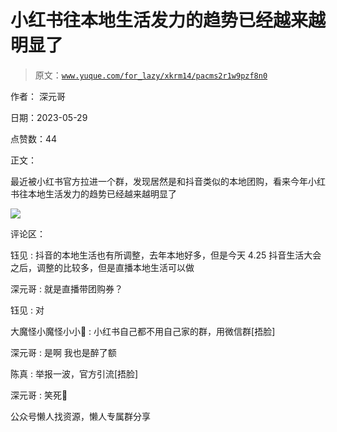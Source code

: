 # 小红书往本地生活发力的趋势已经越来越明显了

> 原文：[`www.yuque.com/for_lazy/xkrm14/pacms2r1w9pzf8n0`](https://www.yuque.com/for_lazy/xkrm14/pacms2r1w9pzf8n0)

作者： 深元哥

日期：2023-05-29

点赞数：44

正文：

最近被小红书官方拉进一个群，发现居然是和抖音类似的本地团购，看来今年小红书往本地生活发力的趋势已经越来越明显了

![](img/01577da7103ae1eaa0a1a2aed39c3ef2.png)

评论区：

钰见 : 抖音的本地生活也有所调整，去年本地好多，但是今天 4.25 抖音生活大会之后，调整的比较多，但是直播本地生活可以做

深元哥 : 就是直播带团购券？

钰见 : 对

大魔怪小魔怪小小🍄 : 小红书自己都不用自己家的群，用微信群[捂脸]

深元哥 : 是啊 我也是醉了额

陈真 : 举报一波，官方引流[捂脸]

深元哥 : 笑死🤣

公众号懒人找资源，懒人专属群分享


